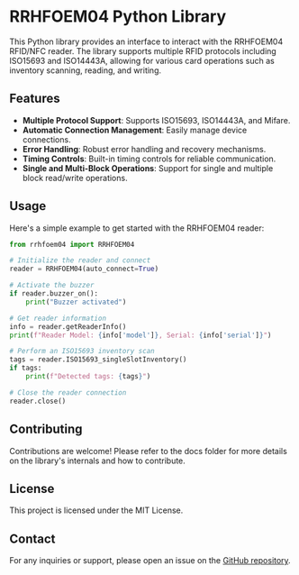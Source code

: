 # RRHFOEM04 Python Library

This Python library provides an interface to interact with the RRHFOEM04 RFID/NFC reader. The library supports multiple RFID protocols including ISO15693 and ISO14443A, allowing for various card operations such as inventory scanning, reading, and writing.

## Features

- **Multiple Protocol Support**: Supports ISO15693, ISO14443A, and Mifare.
- **Automatic Connection Management**: Easily manage device connections.
- **Error Handling**: Robust error handling and recovery mechanisms.
- **Timing Controls**: Built-in timing controls for reliable communication.
- **Single and Multi-Block Operations**: Support for single and multiple block read/write operations.

## Usage

Here's a simple example to get started with the RRHFOEM04 reader:

``` python
from rrhfoem04 import RRHFOEM04

# Initialize the reader and connect
reader = RRHFOEM04(auto_connect=True)

# Activate the buzzer
if reader.buzzer_on():
    print("Buzzer activated")

# Get reader information
info = reader.getReaderInfo()
print(f"Reader Model: {info['model']}, Serial: {info['serial']}")

# Perform an ISO15693 inventory scan
tags = reader.ISO15693_singleSlotInventory()
if tags:
    print(f"Detected tags: {tags}")

# Close the reader connection
reader.close()
```

## Contributing

Contributions are welcome! Please refer to the docs folder for more details on the library's internals and how to contribute.

## License

This project is licensed under the MIT License.

## Contact

For any inquiries or support, please open an issue on the [GitHub repository](https://github.com/ajxv/rrhfoem04-lib).